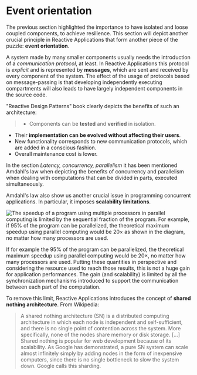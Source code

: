 # Event orientation

The previous section highlighted the importance to have isolated and loose coupled components, to achieve resilience.
This section will depict another crucial principle in Reactive Applications that form another piece of the puzzle: **event orientation**.

A system made by many smaller components usually needs the introduction of a *communication protocol*, at least. In Reactive Applications this protocol is *explicit* and is represented by **messages**, which are sent and received by every component of the system. The effect of the usage of  protocols based on message-passing is that developing independently executing compartments will also leads to have largely independent components in the source code.

"Reactive Design Patterns" book clearly depicts the benefits of such an architecture:
>- Components can be **tested** and **verified** in isolation.
- Their **implementation can be evolved without affecting their users**.
- New functionality corresponds to new communication protocols, which are added in a conscious fashion.
- Overall maintenance cost is lower.

In the section *Latency, concurrency, parallelism* it has been mentioned Amdahl's law when depicting the benefits of concurrency and parallelism when dealing with computations that can be divided in parts, executed simultaneously.

Amdahl's law also show us another crucial issue in programming concurrent applications. In particular, it imposes **scalability limitations**.

![The speedup of a program using multiple processors in parallel computing is limited by the sequential fraction of the program. For example, if 95% of the program can be parallelized, the theoretical maximum speedup using parallel computing would be 20× as shown in the diagram, no matter how many processors are used.](http://upload.wikimedia.org/wikipedia/commons/thumb/e/ea/AmdahlsLaw.svg/648px-AmdahlsLaw.svg.png)

If for example the 95% of the program can be parallelized, the theoretical maximum speedup using parallel computing would be 20×, no matter how many processors are used. Putting these quantities in perspective and considering the resource used to reach those results, this is not a huge gain for application performances. The gain (and scalability) is limited by all the synchronization mechanisms introduced to support the communication between each part of the computation.

To remove this limit, Reactive Applications introduces the concept of **shared nothing architecture**. From Wikipedia:
> A shared nothing architecture (SN) is a distributed computing architecture in which each node is independent and self-sufficient, and there is no single point of contention across the system. More specifically, none of the nodes share memory or disk storage.
[...]
Shared nothing is popular for web development because of its scalability. As Google has demonstrated, a pure SN system can scale almost infinitely simply by adding nodes in the form of inexpensive computers, since there is no single bottleneck to slow the system down. Google calls this sharding.


